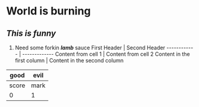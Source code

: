 # **World is burning**
## *This is funny*
1. Need some forkin _**lamb**_ sauce
First Header | Second Header
------------ | -------------
Content from cell 1 | Content from cell 2
Content in the first column | Content in the second column

good|evil
----|----
  score|mark
  0|1
